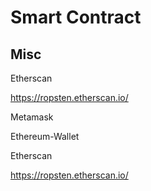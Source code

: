 # Smart Contract

## Misc

Etherscan

https://ropsten.etherscan.io/

Metamask

Ethereum-Wallet

Etherscan

https://ropsten.etherscan.io/